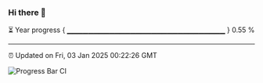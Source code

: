 ### Hi there 👋

⏳ Year progress { ▁▁▁▁▁▁▁▁▁▁▁▁▁▁▁▁▁▁▁▁▁▁▁▁▁▁▁▁▁▁ } 0.55 %

---

⏰ Updated on Fri, 03 Jan 2025 00:22:26 GMT

![Progress Bar CI](https://github.com/liununu/liununu/workflows/Progress%20Bar%20CI/badge.svg)
